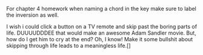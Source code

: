 For chapter 4 homework when naming a chord in the key make sure to label the inversion as well.

I wish i could click a button on a TV remote and skip past the boring parts of life. DUUUUDDDEE that would make an awesome Adam Sandler movie. But, how do I get him to cry at the end? Oh, I know! Make it some bullshit about skipping through life leads to a meaningless life.[]